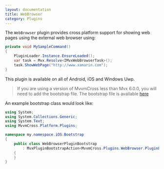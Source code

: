 ```yaml
---
layout: documentation
title: WebBrowser
category: Plugins
---
```

The `WebBrowser` plugin provides cross platform support for showing web pages using the external web browser using:

```c#
private void MySampleCommand()
{
    PluginLoader.Instance.EnsureLoaded();
    var task = Mvx.Resolve<IMvxWebBrowserTask>();
    task.ShowWebPage("http://www.xamarin.com");
}
```

This plugin is available on all of Android, iOS and Windows Uwp.

> If you are using a version of MvvmCross less than Mvx 6.0.0, you will need to add the bootstrap file.
The bootstrap file is available [here](https://github.com/MvvmCross/MvvmCross/blob/develop/nuspec/BootstrapContent/WebBrowserPluginBootstrap.cs.pp)

An example bootstrap class would look like:

```csharp
using System;
using System.Collections.Generic;
using System.Text;
using MvvmCross.Platform.Plugins;

namespace my.namespace.iOS.Bootstrap
{
    public class WebBrowserPluginBootstrap
        : MvxPluginBootstrapAction<MvvmCross.Plugins.WebBrowser.PluginLoader>
    {
    }
}
```
